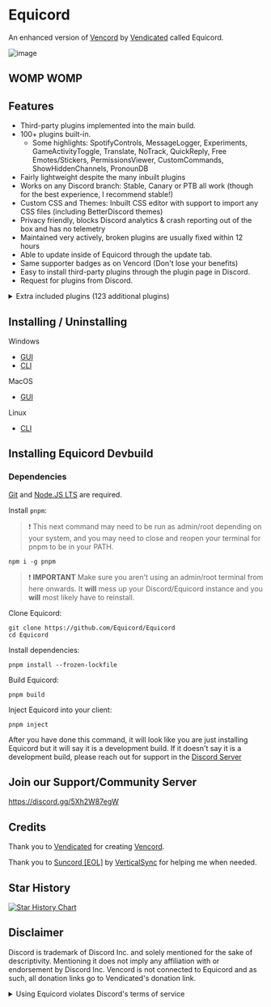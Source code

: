 # Equicord

An enhanced version of [Vencord](https://github.com/Vendicated/Vencord) by [Vendicated](https://github.com/Vendicated) called Equicord.

![image](https://github.com/Equicord/Equicord/assets/78185467/81707ad9-3a04-4f76-88a0-60ee70684f81)

## WOMP WOMP

## Features

-   Third-party plugins implemented into the main build.
-   100+ plugins built-in.
    -   Some highlights: SpotifyControls, MessageLogger, Experiments, GameActivityToggle, Translate, NoTrack, QuickReply, Free Emotes/Stickers, PermissionsViewer,
        CustomCommands, ShowHiddenChannels, PronounDB
-   Fairly lightweight despite the many inbuilt plugins
-   Works on any Discord branch: Stable, Canary or PTB all work (though for the best experience, I recommend stable!)
-   Custom CSS and Themes: Inbuilt CSS editor with support to import any CSS files (including BetterDiscord themes)
-   Privacy friendly, blocks Discord analytics & crash reporting out of the box and has no telemetry
-   Maintained very actively, broken plugins are usually fixed within 12 hours
-   Able to update inside of Equicord through the update tab.
-   Same supporter badges as on Vencord (Don't lose your benefits)
-   Easy to install third-party plugins through the plugin page in Discord.
-   Request for plugins from Discord.

<details>
<summary>Extra included plugins (123 additional plugins)</summary>

- AllCallTimers by MaxHerbold and D3SOX
- AltKrispSwitch by newwares
- AmITyping by MrDiamond
- Anammox by Kyuuhachi
- atSomeone by Joona
- DecodeBase64 by ThePirateStoner
- BetterActivities by D3SOX, Arjix, AutumnVN
- BetterBanReasons by Inbestigator
- BetterQuickReact by Ven and Sqaaakoi
- BetterUserArea by Samwich
- BlockKeywords by catcraft
- BlockKrsip by D3SOX
- BypassStatus by Inbestigator and thororen
- ChannelTabs by TheSun, TheKodeToad, keifufu, Nickyux
- CleanChannelName by AutumnVN
- ClientSideBlock by Samwich
- ColorMessage by Kyuuhachi
- CommandPalette by Ethan
- CopyUserMention by Cortex and castdrian
- CustomSounds by ScattrdBlade
- CuteAnimeBoys by ShadyGoat
- CuteNekos by echo
- CutePats by thororen
- DeadMembers by Kyuuhachi
- Demonstration by Samwich
- DiscordColorways by DaBluLite
- DNDWhilePlaying by thororen
- DoNotLeak by Perny
- DontFilterMe by Samwich
- DoubleCounterBypass by nyx
- EmojiDumper by Cortex, Samwich, Woosh
- Encryptcord by Inbestigator
- EquicordCSS by thororen (and all respective css developers)
- ExportContacts by dat_insanity
- FindReply by newwares
- FrequentQuickSwitcher by Samwich
- FriendshipRanks by Samwich
- FriendTags by Samwich
- GensokyoRadioRPC by RyanCaoDev and Prince527
- GifRoulette by Samwich
- Glide by Samwich
- GlobalBadges by HypedDomi and Hosted by Wolfie
- GodMode by Tolgchu
- GoodPerson by nin0dev
- GoogleThat by Samwich
- Grammar by Samwich
- GrammarFix by unstream
- HideMessage by Hanzy
- HolyNotes by Wolfie
- HomeTyping by Samwich
- HopOn by ImLvna
- Husk by nin0dev
- Identity by Samwich
- IgnoreTerms by D3SOX
- InRole by nin0dev
- IrcColors by Grzesiek11
- IRememberYou by zoodogood
- Jumpscare by Surgedevs
- JumpToStart by Samwich
- KeyboardSounds by HypedDomi
- KeywordNotify by camila314 (maintained by thororen)
- LoginWithQR by nexpid
- MediaDownloader by Colorman
- MediaPlaybackSpeed by D3SOX
- Meow by Samwich
- MessageColors by Hen
- MessageLinkTooltip by Kyuuhachi
- MessageLoggerEnhanced by Aria
- MessageTranslate by Samwich
- ModalFade by Kyuuhachi
- NewPluginsManager by Sqaaakoi
- noAppsAllowed by kvba
- NoBulletPoints by Samwich
- NoDefaultEmojis by Samwich
- NoDeleteSafety by Samwich
- NoMirroredCamera by Nyx
- NoModalAnimation by AutumnVN
- NoNitroUpsell by thororen
- NoRoleHeaders by Samwich
- NotificationTitle by Kyuuhachi
- OnePingPerDM by ProffDea
- PlatformSpoofer by Drag
- PurgeMessages by bhop and nyx
- QuestCompleter by HappyEnderman, SerStars (maintained by thororen)
- QuestionMarkReplacement by nyx
- Quoter by Samwich
- RepeatMessage by Tolgchu
- ReplaceActivityTypes by Nyako
- ReplyPingControl by ant0n and MrDiamond
- RPCStats by Samwich
- ScreenRecorder by AutumnVN
- SearchFix by Jaxx
- SekaiStickers by MaiKokain
- ServerSearch by camila314
- Shakespearean by vmohammad (Dev build only)
- ShowBadgesInChat by Inbestigator and KrystalSkull
- Slap by Korbo
- SoundBoardLogger by Moxxie, fres, echo (maintained by thororen)
- SteamStatusSync by niko
- StickerBlocker by Samwich
- TalkInReverse by Tolgchu
- TeX by Kyuuhachi
- TextToSpeech by Samwich
- ThemeLibrary by Fafa
- Timezones by Aria
- Title by Kyuuhachi
- TosuRPC by AutumnVN
- Translate+ by Prince527 (Using Translate by Ven)
- UnitConverter by sadan
- UnlimitedAccounts by thororen
- UnreadCountBadge by Joona
- UserPFP by nexpid (maintained by thororen)
- UwUifier by echo
- VCSupport by thororen
- VencordRPC by AutumnVN
- VideoSpeed by Samwich
- ViewRaw2 by Kyuuhachi
- VoiceChatUtilities by D3SOX
- WebpackTarball by Kyuuhachi
- WhosWatching by fres
- WigglyText by nexpid
- Woof by Samwich
- YoutubeDescription by arHSM

</details>


## Installing / Uninstalling

Windows
- [GUI](https://github.com/Equicord/Equilotl/releases/latest/download/Equilotl.exe)
- [CLI](https://github.com/Equicord/Equilotl/releases/latest/download/EquilotlCli.exe)

MacOS
- [GUI](https://github.com/Equicord/Equilotl/releases/latest/download/Equilotl.MacOS.zip)

Linux
- [CLI](https://github.com/Equicord/Equilotl/releases/latest/download/EquilotlCli-Linux)


## Installing Equicord Devbuild

### Dependencies
[Git](https://git-scm.com/download) and [Node.JS LTS](https://nodejs.dev/en/) are required.

Install `pnpm`:

> :exclamation: This next command may need to be run as admin/root depending on your system, and you may need to close and reopen your terminal for pnpm to be in your PATH.

```shell
npm i -g pnpm
```

> :exclamation: **IMPORTANT** Make sure you aren't using an admin/root terminal from here onwards. It **will** mess up your Discord/Equicord instance and you **will** most likely have to reinstall.

Clone Equicord:

```shell
git clone https://github.com/Equicord/Equicord
cd Equicord
```

Install dependencies:

```shell
pnpm install --frozen-lockfile
```

Build Equicord:

```shell
pnpm build
```
Inject Equicord into your client:

```shell
pnpm inject
```
After you have done this command, it will look like you are just installing Equicord but it will say it is a development build. If it doesn't say it is a development build, please reach out for support in the [Discord Server](https://discord.gg/5Xh2W87egW)

## Join our Support/Community Server

https://discord.gg/5Xh2W87egW

## Credits

Thank you to [Vendicated](https://github.com/Vendicated) for creating [Vencord](https://github.com/Vendicated/Vencord).

Thank you to [Suncord [EOL]](https://github.com/verticalsync/Suncord) by [VerticalSync](https://github.com/verticalsync) for helping me when needed.

## Star History

<a href="https://star-history.com/#Equicord/Equicord&Timeline">
  <picture>
    <source media="(prefers-color-scheme: dark)" srcset="https://api.star-history.com/svg?repos=Equicord/Equicord&type=Timeline&theme=dark" />
    <source media="(prefers-color-scheme: light)" srcset="https://api.star-history.com/svg?repos=Equicord/Equicord&type=Timeline" />
    <img alt="Star History Chart" src="https://api.star-history.com/svg?repos=Equicord/Equicord&type=Timeline" />
  </picture>
</a>

## Disclaimer

Discord is trademark of Discord Inc. and solely mentioned for the sake of descriptivity.
Mentioning it does not imply any affiliation with or endorsement by Discord Inc.
Vencord is not connected to Equicord and as such, all donation links go to Vendicated's donation link.

<details>
<summary>Using Equicord violates Discord's terms of service</summary>

Client modifications are against Discord’s Terms of Service.

However, Discord is pretty indifferent about them and there are no known cases of users getting banned for using client mods! So you should generally be fine if you don’t use plugins that implement abusive behaviour. But no worries, all inbuilt plugins are safe to use!

Regardless, if your account is essential to you and getting disabled would be a disaster for you, you should probably not use any client mods (not exclusive to Equicord), just to be safe

Additionally, make sure not to post screenshots with Equicord in a server where you might get banned for it

</details>
